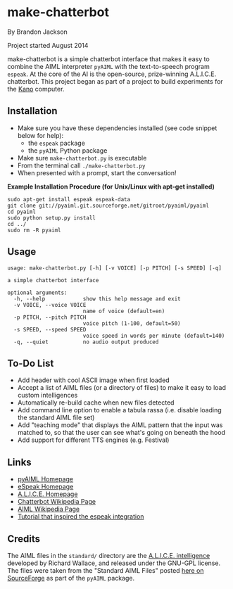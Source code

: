 make-chatterbot
===============

By Brandon Jackson

Project started August 2014

make-chatterbot is a simple chatterbot interface that makes it easy to combine the AIML interpreter `pyAIML` with the text-to-speech program `espeak`. At the core of the AI is the open-source, prize-winning A.L.I.C.E. chatterbot. This project began as part of a project to build experiments for the [Kano](http://kano.me) computer.

Installation
------------

- Make sure you have these dependencies installed (see code snippet below for help):
    - the `espeak` package
    - the `pyAIML` Python package 
- Make sure `make-chatterbot.py` is executable
- From the terminal call `./make-chatterbot.py`
- When presented with a prompt, start the conversation!

**Example Installation Procedure (for Unix/Linux with apt-get installed)**

```
sudo apt-get install espeak espeak-data
git clone git://pyaiml.git.sourceforge.net/gitroot/pyaiml/pyaiml
cd pyaiml
sudo python setup.py install
cd ../
sudo rm -R pyaiml
```

Usage
-----

```
usage: make-chatterbot.py [-h] [-v VOICE] [-p PITCH] [-s SPEED] [-q]

a simple chatterbot interface

optional arguments:
  -h, --help            show this help message and exit
  -v VOICE, --voice VOICE
                        name of voice (default=en)
  -p PITCH, --pitch PITCH
                        voice pitch (1-100, default=50)
  -s SPEED, --speed SPEED
                        voice speed in words per minute (default=140)
  -q, --quiet           no audio output produced
```

To-Do List
----------

- Add header with cool ASCII image when first loaded
- Accept a list of AIML files (or a directory of files) to make it easy to load custom intelligences
- Automatically re-build cache when new files detected
- Add command line option to enable a tabula rassa (i.e. disable loading the standard AIML file set)
- Add "teaching mode" that displays the AIML pattern that the input was matched to, so that the user can see what's going on beneath the hood
- Add support for different TTS engines (e.g. Festival)

Links
-----

- [pyAIML Homepage](http://pyaiml.sourceforge.net/)
- [eSpeak Homepage](http://espeak.sourceforge.net/)
- [A.L.I.C.E. Homepage](http://alice.pandorabots.com/)
- [Chatterbot Wikipedia Page](http://en.wikipedia.org/wiki/Chatterbot)
- [AIML Wikipedia Page](http://en.wikipedia.org/wiki/AIML)
- [Tutorial that inspired the espeak integration](http://www.iniy.org/?p=68)

Credits
-------

The AIML files in the `standard/` directory are the [A.L.I.C.E. intelligence](http://alice.pandorabots.com/) developed by Richard Wallace, and released under the GNU-GPL license. The files were taken from the "Standard AIML Files" posted [here on SourceForge](http://sourceforge.net/projects/pyaiml/files/Other%20Files/Standard%20AIML%20set/standard-aiml.zip/download) as part of the `pyAIML` package.
